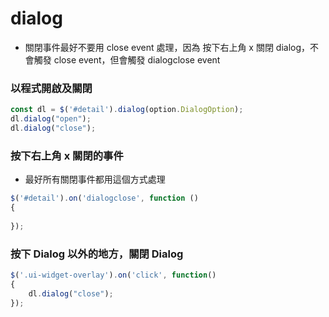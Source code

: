 # dialog

- 關閉事件最好不要用 close event 處理，因為 按下右上角 x 關閉 dialog，不會觸發 close event，但會觸發 dialogclose event

### 以程式開啟及關閉

```js
const dl = $('#detail').dialog(option.DialogOption);
dl.dialog("open");
dl.dialog("close");
```

### 按下右上角 x 關閉的事件

- 最好所有關閉事件都用這個方式處理

```js
$('#detail').on('dialogclose', function ()
{
    
});
```

### 按下 Dialog 以外的地方，關閉 Dialog

```js
$('.ui-widget-overlay').on('click', function()
{
    dl.dialog("close");
});
```